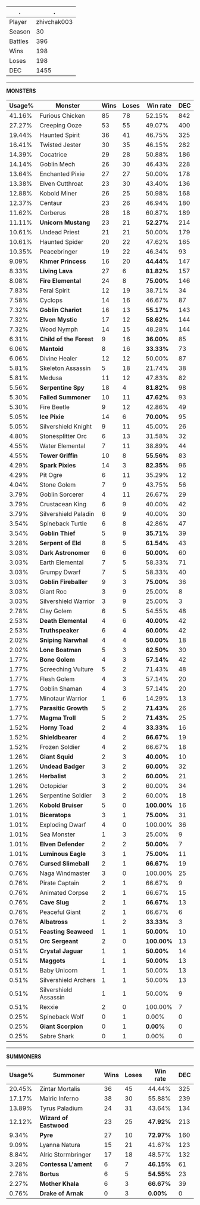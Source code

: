 .|.
|-|-
Player|zhivchak003
Season|30
Battles|396
Wins|198
Loses|198
DEC|1455

---
**MONSTERS**

Usage%|Monster|Wins|Loses|Win rate|DEC|
-|-|-|-|-|-|
41.16%|Furious Chicken|85|78|52.15%|842|
27.27%|Creeping Ooze|53|55|49.07%|400|
19.44%|Haunted Spirit|36|41|46.75%|325|
16.41%|Twisted Jester|30|35|46.15%|282|
14.39%|Cocatrice|29|28|50.88%|186|
14.14%|Goblin Mech|26|30|46.43%|228|
13.64%|Enchanted Pixie|27|27|50.00%|178|
13.38%|Elven Cutthroat|23|30|43.40%|136|
12.88%|Kobold Miner|26|25|50.98%|168|
12.37%|Centaur|23|26|46.94%|180|
11.62%|Cerberus|28|18|60.87%|189|
11.11%|**Unicorn Mustang**|23|21|**52.27%**|214|
10.61%|Undead Priest|21|21|50.00%|179|
10.61%|Haunted Spider|20|22|47.62%|165|
10.35%|Peacebringer|19|22|46.34%|93|
9.09%|**Khmer Princess**|16|20|**44.44%**|147|
8.33%|**Living Lava**|27|6|**81.82%**|157|
8.08%|**Fire Elemental**|24|8|**75.00%**|146|
7.83%|Feral Spirit|12|19|38.71%|34|
7.58%|Cyclops|14|16|46.67%|87|
7.32%|**Goblin Chariot**|16|13|**55.17%**|143|
7.32%|**Elven Mystic**|17|12|**58.62%**|144|
7.32%|Wood Nymph|14|15|48.28%|144|
6.31%|**Child of the Forest**|9|16|**36.00%**|85|
6.06%|**Mantoid**|8|16|**33.33%**|73|
6.06%|Divine Healer|12|12|50.00%|87|
5.81%|Skeleton Assassin|5|18|21.74%|38|
5.81%|Medusa|11|12|47.83%|82|
5.56%|**Serpentine Spy**|18|4|**81.82%**|98|
5.30%|**Failed Summoner**|10|11|**47.62%**|93|
5.30%|Fire Beetle|9|12|42.86%|49|
5.05%|**Ice Pixie**|14|6|**70.00%**|95|
5.05%|Silvershield Knight|9|11|45.00%|26|
4.80%|Stonesplitter Orc|6|13|31.58%|32|
4.55%|Water Elemental|7|11|38.89%|44|
4.55%|**Tower Griffin**|10|8|**55.56%**|83|
4.29%|**Spark Pixies**|14|3|**82.35%**|96|
4.29%|Pit Ogre|6|11|35.29%|12|
4.04%|Stone Golem|7|9|43.75%|56|
3.79%|Goblin Sorcerer|4|11|26.67%|29|
3.79%|Crustacean King|6|9|40.00%|42|
3.79%|Silvershield Paladin|6|9|40.00%|30|
3.54%|Spineback Turtle|6|8|42.86%|47|
3.54%|**Goblin Thief**|5|9|**35.71%**|39|
3.28%|**Serpent of Eld**|8|5|**61.54%**|43|
3.03%|**Dark Astronomer**|6|6|**50.00%**|60|
3.03%|Earth Elemental|7|5|58.33%|71|
3.03%|Grumpy Dwarf|7|5|58.33%|40|
3.03%|**Goblin Fireballer**|9|3|**75.00%**|36|
3.03%|Giant Roc|3|9|25.00%|8|
3.03%|Silvershield Warrior|3|9|25.00%|3|
2.78%|Clay Golem|6|5|54.55%|48|
2.53%|**Death Elemental**|4|6|**40.00%**|42|
2.53%|**Truthspeaker**|6|4|**60.00%**|42|
2.02%|**Sniping Narwhal**|4|4|**50.00%**|18|
2.02%|**Lone Boatman**|5|3|**62.50%**|30|
1.77%|**Bone Golem**|4|3|**57.14%**|42|
1.77%|Screeching Vulture|5|2|71.43%|48|
1.77%|Flesh Golem|4|3|57.14%|20|
1.77%|Goblin Shaman|4|3|57.14%|20|
1.77%|Minotaur Warrior|1|6|14.29%|13|
1.77%|**Parasitic Growth**|5|2|**71.43%**|26|
1.77%|**Magma Troll**|5|2|**71.43%**|25|
1.52%|**Horny Toad**|2|4|**33.33%**|16|
1.52%|**Shieldbearer**|4|2|**66.67%**|19|
1.52%|Frozen Soldier|4|2|66.67%|18|
1.26%|**Giant Squid**|2|3|**40.00%**|10|
1.26%|**Undead Badger**|3|2|**60.00%**|32|
1.26%|**Herbalist**|3|2|**60.00%**|21|
1.26%|Octopider|3|2|60.00%|34|
1.26%|Serpentine Soldier|3|2|60.00%|18|
1.26%|**Kobold Bruiser**|5|0|**100.00%**|16|
1.01%|**Biceratops**|3|1|**75.00%**|31|
1.01%|Exploding Dwarf|4|0|100.00%|36|
1.01%|Sea Monster|1|3|25.00%|9|
1.01%|**Elven Defender**|2|2|**50.00%**|7|
1.01%|**Luminous Eagle**|3|1|**75.00%**|11|
0.76%|**Cursed Slimeball**|2|1|**66.67%**|19|
0.76%|Naga Windmaster|3|0|100.00%|25|
0.76%|Pirate Captain|2|1|66.67%|9|
0.76%|Animated Corpse|2|1|66.67%|15|
0.76%|**Cave Slug**|2|1|**66.67%**|13|
0.76%|Peaceful Giant|2|1|66.67%|6|
0.76%|**Albatross**|1|2|**33.33%**|3|
0.51%|**Feasting Seaweed**|1|1|**50.00%**|10|
0.51%|**Orc Sergeant**|2|0|**100.00%**|13|
0.51%|**Crystal Jaguar**|1|1|**50.00%**|14|
0.51%|**Maggots**|1|1|**50.00%**|13|
0.51%|Baby Unicorn|1|1|50.00%|13|
0.51%|Silvershield Archers|1|1|50.00%|13|
0.51%|Silvershield Assassin|1|1|50.00%|9|
0.51%|Rexxie|2|0|100.00%|7|
0.25%|Spineback Wolf|0|1|0.00%|0|
0.25%|**Giant Scorpion**|0|1|**0.00%**|0|
0.25%|Sabre Shark|0|1|0.00%|0|

---
**SUMMONERS**

Usage%|Summoner|Wins|Loses|Win rate|DEC|
-|-|-|-|-|-|
20.45%|Zintar Mortalis|36|45|44.44%|325|
17.17%|Malric Inferno|38|30|55.88%|239|
13.89%|Tyrus Paladium|24|31|43.64%|134|
12.12%|**Wizard of Eastwood**|23|25|**47.92%**|213|
9.34%|**Pyre**|27|10|**72.97%**|160|
9.09%|Lyanna Natura|15|21|41.67%|123|
8.84%|Alric Stormbringer|17|18|48.57%|132|
3.28%|**Contessa L'ament**|6|7|**46.15%**|61|
2.78%|**Bortus**|6|5|**54.55%**|23|
2.27%|**Mother Khala**|6|3|**66.67%**|39|
0.76%|**Drake of Arnak**|0|3|**0.00%**|0|
